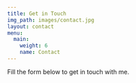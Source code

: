 ```yaml
---
title: Get in Touch
img_path: images/contact.jpg
layout: contact
menu:
  main:
    weight: 6
    name: Contact
---
```


Fill the form below to get in touch with me.
